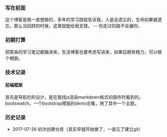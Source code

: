 ### 写在前面
  这个博客是我一直想做的，多年的学习路程告诉我，人是会遗忘的，生命如果被遗忘，那么当回顾的时候，这里就能给我支撑。
                                -- 你走过的路不会骗你。

### 初期打算
把原来的学习笔记都搬进来，生活博客也要考虑写进来，如果后期有精力，可以做个相册。

### 技术记录
#### 前端框架
首先是导航栏的设计，是在我找js渲染markdown格式的插件时看到的，bootswatch，一个bootstrap模版的demo合集，用了其中一个主题。

### 历史记录
* 2017-07-26 初次创建仓库（其实早就开始做了，一直忘了建立git）
